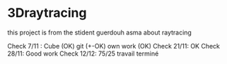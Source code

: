 # 3Draytracing
this project is from the stident guerdouh asma about raytracing 

Check 7/11 : Cube (OK) git (+-OK) own work (OK)
Check 21/11: OK
Check 28/11: Good work
Check 12/12: 75/25 travail terminé